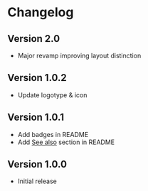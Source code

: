 # Changelog

## Version 2.0

- Major revamp improving layout distinction

## Version 1.0.2

- Update logotype & icon

## Version 1.0.1

- Add badges in README
- Add [See also](https://github.com/gfrcsd/vscode-monokard#see-also) section in README

## Version 1.0.0

- Initial release
